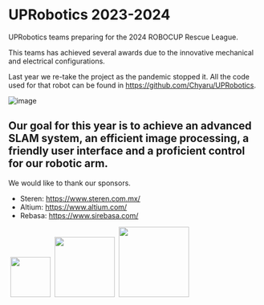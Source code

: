 # UPRobotics 2023-2024
UPRobotics teams preparing for the 2024 ROBOCUP Rescue League. 

This teams has achieved several awards due to the innovative mechanical and electrical configurations. 

Last year we re-take the project as the pandemic stopped it. All the code used for that robot can be found in https://github.com/Chyaru/UPRobotics.

![image](https://github.com/UPRobotics/2023-2024/assets/82061637/4f4082cc-dbc3-418a-af97-b23f91da19a8)

## Our goal for this year is to achieve an advanced SLAM system, an efficient image processing, a friendly user interface and a proficient control for our robotic arm. 

We would like to thank our sponsors. 

*  Steren: https://www.steren.com.mx/
*  Altium: https://www.altium.com/
*  Rebasa: https://www.sirebasa.com/

![]() <img src="https://github.com/UPRobotics/2023-2024/assets/82061637/0da72fed-9bec-4462-8ed1-879c146f39f4" width="80">
![]() <img src="https://github.com/UPRobotics/2023-2024/assets/82061637/a95bf983-cbb2-4a71-a77b-e5852bf1b084" width="120">
![]() <img src="https://github.com/UPRobotics/2023-2024/assets/82061637/b57a0895-727f-474a-a67f-9afda799f749" width="140">



  

  


